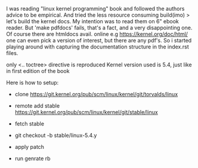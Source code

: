 I was reading "linux kernel programming" book and followed the authors advice to be empirical.
And tried the less resource consuming build(imo) > let's build the kernel docs.
My intention was to read them on 6" ebook reader.
But 'make pdfdocs' fails, that's a fact, and a very disappointing one.
Of course there are htmldocs avail. online e.g https://kernel.org/doc/html/ 
one can even pick a version of interest, but there are any pdf's.
So i started playing around with capturing the documentation structure in the index.rst files.

only <.. toctree> directive is reproduced
Kernel version used is 5.4, just like in first edition of the book

Here is how to setup:
- clone https://git.kernel.org/pub/scm/linux/kernel/git/torvalds/linux
- remote add stable https://git.kernel.org/pub/scm/linux/kernel/git/stable/linux
- fetch stable
- git checkout -b <branchName> stable/linux-5.4.y

- apply patch
- run genrate rb

